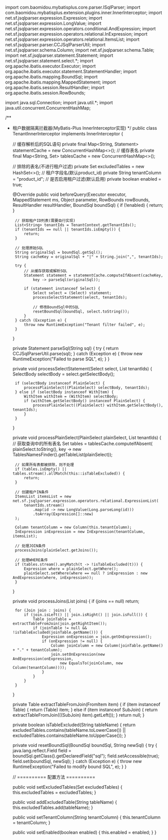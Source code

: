 import com.baomidou.mybatisplus.core.parser.ISqlParser;
import com.baomidou.mybatisplus.extension.plugins.inner.InnerInterceptor;
import net.sf.jsqlparser.expression.Expression;
import net.sf.jsqlparser.expression.LongValue;
import net.sf.jsqlparser.expression.operators.conditional.AndExpression;
import net.sf.jsqlparser.expression.operators.relational.InExpression;
import net.sf.jsqlparser.expression.operators.relational.ItemsList;
import net.sf.jsqlparser.parser.CCJSqlParserUtil;
import net.sf.jsqlparser.schema.Column;
import net.sf.jsqlparser.schema.Table;
import net.sf.jsqlparser.statement.Statement;
import net.sf.jsqlparser.statement.select.*;
import org.apache.ibatis.executor.Executor;
import org.apache.ibatis.executor.statement.StatementHandler;
import org.apache.ibatis.mapping.BoundSql;
import org.apache.ibatis.mapping.MappedStatement;
import org.apache.ibatis.session.ResultHandler;
import org.apache.ibatis.session.RowBounds;

import java.sql.Connection;
import java.util.*;
import java.util.concurrent.ConcurrentHashMap;

/**
 * 租户数据隔离拦截器(MyBatis-Plus InnerInterceptor实现)
 */
public class TenantInnerInterceptor implements InnerInterceptor {

    // 缓存解析后的SQL语句
    private final Map<String, Statement> statementCache = new ConcurrentHashMap<>();
    // 缓存表名
    private final Map<String, Set<String>> tablesCache = new ConcurrentHashMap<>();
    
    // 排除的表名(不进行租户过滤)
    private Set<String> excludedTables = new HashSet<>();
    // 租户字段名(默认product_id)
    private String tenantColumn = "product_id";
    // 是否启用租户过滤(默认启用)
    private boolean enabled = true;

    @Override
    public void beforeQuery(Executor executor, MappedStatement ms, Object parameter, 
                          RowBounds rowBounds, ResultHandler resultHandler, BoundSql boundSql) {
        if (!enabled) {
            return;
        }
        
        // 获取租户ID列表(需要自行实现)
        List<String> tenantIds = TenantContext.getTenantIds();
        if (tenantIds == null || tenantIds.isEmpty()) {
            return;
        }
        
        // 处理原始SQL
        String originalSql = boundSql.getSql();
        String cacheKey = originalSql + "|" + String.join(",", tenantIds);
        
        try {
            // 从缓存获取或解析SQL
            Statement statement = statementCache.computeIfAbsent(cacheKey, 
                key -> parseSql(originalSql));
            
            if (statement instanceof Select) {
                Select select = (Select) statement;
                processSelectStatement(select, tenantIds);
                
                // 修改BoundSql中的SQL
                resetBoundSql(boundSql, select.toString());
            }
        } catch (Exception e) {
            throw new RuntimeException("Tenant filter failed", e);
        }
    }

    private Statement parseSql(String sql) {
        try {
            return CCJSqlParserUtil.parse(sql);
        } catch (Exception e) {
            throw new RuntimeException("Failed to parse SQL", e);
        }
    }

    private void processSelectStatement(Select select, List<String> tenantIds) {
        SelectBody selectBody = select.getSelectBody();
        
        if (selectBody instanceof PlainSelect) {
            processPlainSelect((PlainSelect) selectBody, tenantIds);
        } else if (selectBody instanceof WithItem) {
            WithItem withItem = (WithItem) selectBody;
            if (withItem.getSelectBody() instanceof PlainSelect) {
                processPlainSelect((PlainSelect) withItem.getSelectBody(), tenantIds);
            }
        }
    }

    private void processPlainSelect(PlainSelect plainSelect, List<String> tenantIds) {
        // 获取查询中的所有表名
        Set<String> tables = tablesCache.computeIfAbsent(
            plainSelect.toString(), 
            key -> new TablesNamesFinder().getTableList(plainSelect));
        
        // 如果所有表都被排除，则不处理
        if (tables.isEmpty() || tables.stream().allMatch(this::isTableExcluded)) {
            return;
        }
        
        // 创建租户IN条件
        ItemsList itemsList = new net.sf.jsqlparser.expression.operators.relational.ExpressionList(
            tenantIds.stream()
                .map(id -> new LongValue(Long.parseLong(id)))
                .toArray(Expression[]::new)
        );
        
        Column tenantColumn = new Column(this.tenantColumn);
        InExpression inExpression = new InExpression(tenantColumn, itemsList);
        
        // 处理JOIN条件
        processJoins(plainSelect.getJoins());
        
        // 处理WHERE条件
        if (tables.stream().anyMatch(t -> !isTableExcluded(t))) {
            Expression where = plainSelect.getWhere();
            plainSelect.setWhere(where == null ? inExpression : new AndExpression(where, inExpression));
        }
    }

    private void processJoins(List<Join> joins) {
        if (joins == null) return;
        
        for (Join join : joins) {
            if (join.isLeft() || join.isRight() || join.isFull()) {
                Table joinTable = extractTableFromJoin(join.getRightItem());
                if (joinTable != null && !isTableExcluded(joinTable.getName())) {
                    Expression onExpression = join.getOnExpression();
                    if (onExpression != null) {
                        Column joinColumn = new Column(joinTable.getName() + "." + tenantColumn);
                        join.setOnExpression(new AndExpression(onExpression, 
                            new EqualsTo(joinColumn, new Column(tenantColumn))));
                    }
                }
            }
        }
    }

    private Table extractTableFromJoin(FromItem item) {
        if (item instanceof Table) {
            return (Table) item;
        } else if (item instanceof SubJoin) {
            return extractTableFromJoin(((SubJoin) item).getLeft());
        }
        return null;
    }

    private boolean isTableExcluded(String tableName) {
        return excludedTables.contains(tableName.toLowerCase()) || 
               excludedTables.contains(tableName.toUpperCase());
    }

    private void resetBoundSql(BoundSql boundSql, String newSql) {
        try {
            java.lang.reflect.Field field = boundSql.getClass().getDeclaredField("sql");
            field.setAccessible(true);
            field.set(boundSql, newSql);
        } catch (Exception e) {
            throw new RuntimeException("Failed to modify bound SQL", e);
        }
    }

    // ========== 配置方法 ==========
    
    public void setExcludedTables(Set<String> excludedTables) {
        this.excludedTables = excludedTables;
    }

    public void addExcludedTable(String tableName) {
        this.excludedTables.add(tableName);
    }

    public void setTenantColumn(String tenantColumn) {
        this.tenantColumn = tenantColumn;
    }

    public void setEnabled(boolean enabled) {
        this.enabled = enabled;
    }
}
